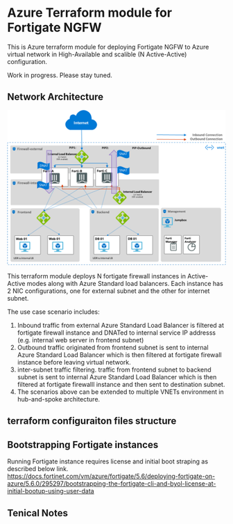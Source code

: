 # Azure Terraform module for Fortigate NGFW

This is Azure terraform module for deploying Fortigate NGFW to Azure virtual network in High-Available and scalible (N Active-Active) configuration.

Work in progress. Please stay tuned.

## Network Architecture
![Fortigate on Azure Network Architecture](images/network_architecture.png)

This terraform module deploys N fortigate firewall instances in Active-Active modes along with Azure Standard load balancers. Each instance has 2 NIC configurations, one for external subnet and the other for internet subnet.

The use case scenario includes:
1. Inbound traffic from external Azure Standard Load Balancer is filtered at fortigate firewall instance and DNATed to internal service IP addresss (e.g. internal web server in frontend subnet)
2. Outbound traffic originated from frontend subnet is sent to internal Azure Standard Load Balancer which is then filtered at fortigate firewall instance before leaving virtual network.
3. inter-subnet traffic filtering. traffic from frontend subnet to backend subnet is sent to internal Azure Standard Load Balancer which is then filtered at fortigate firewalll instance and then sent to destination subnet. 
4. The scenarios above can be extended to multiple VNETs environment in hub-and-spoke architecture. 

## terraform configuraiton files structure


## Bootstrapping Fortigate instances
Running Fortigate instance requires license and initial boot straping as described below link.
https://docs.fortinet.com/vm/azure/fortigate/5.6/deploying-fortigate-on-azure/5.6.0/295297/bootstrapping-the-fortigate-cli-and-byol-license-at-initial-bootup-using-user-data



## Tenical Notes
